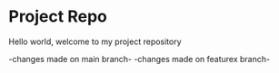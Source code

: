 # Project Repo

Hello world, welcome to my project repository


-changes made on main branch-
-changes made on featurex branch-
